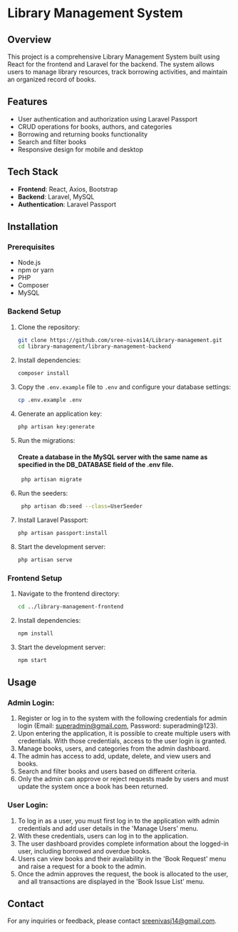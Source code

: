 # Library Management System

## Overview

This project is a comprehensive Library Management System built using React for the frontend and Laravel for the backend. The system allows users to manage library resources, track borrowing activities, and maintain an organized record of books.

## Features

- User authentication and authorization using Laravel Passport
- CRUD operations for books, authors, and categories
- Borrowing and returning books functionality
- Search and filter books
- Responsive design for mobile and desktop

## Tech Stack

- **Frontend**: React, Axios, Bootstrap
- **Backend**: Laravel, MySQL
- **Authentication**: Laravel Passport

## Installation

### Prerequisites

- Node.js
- npm or yarn
- PHP
- Composer
- MySQL

### Backend Setup

1. Clone the repository:
    ```sh
    git clone https://github.com/sree-nivas14/Library-management.git
    cd library-management/library-management-backend
    ```

2. Install dependencies:
    ```sh
    composer install
    ```

3. Copy the `.env.example` file to `.env` and configure your database settings:
    ```sh
    cp .env.example .env
    ```

4. Generate an application key:
    ```sh
    php artisan key:generate
    ```

5. Run the migrations:
   #### Create a database in the MySQL server with the same name as specified in the DB_DATABASE field of the .env file.
   ```sh
    php artisan migrate
    ```
   
6. Run the seeders:
   ```sh
    php artisan db:seed --class=UserSeeder
    ```
   
7. Install Laravel Passport:
    ```sh
    php artisan passport:install
    ```

8. Start the development server:
    ```sh
    php artisan serve
    ```

### Frontend Setup

1. Navigate to the frontend directory:
    ```sh
    cd ../library-management-frontend
    ```

2. Install dependencies:
    ```sh
    npm install
    ```

3. Start the development server:
    ```sh
    npm start
    ```

## Usage
### Admin Login:
1. Register or log in to the system with the following credentials for admin login (Email: superadmin@gmail.com, Password: superadmin@123).
2. Upon entering the application, it is possible to create multiple users with credentials. With those credentials, access to the user login is granted.
3. Manage books, users, and categories from the admin dashboard.
4. The admin has access to add, update, delete, and view users and books.
5. Search and filter books and users based on different criteria.
6. Only the admin can approve or reject requests made by users and must update the system once a book has been returned.

### User Login:
1. To log in as a user, you must first log in to the application with admin credentials and add user details in the 'Manage Users' menu.
2. With these credentials, users can log in to the application.
3. The user dashboard provides complete information about the logged-in user, including borrowed and overdue books.
4. Users can view books and their availability in the 'Book Request' menu and raise a request for a book to the admin.
5. Once the admin approves the request, the book is allocated to the user, and all transactions are displayed in the 'Book Issue List' menu.


## Contact

For any inquiries or feedback, please contact [sreenivasj14@gmail.com](mailto:your-email@example.com).

